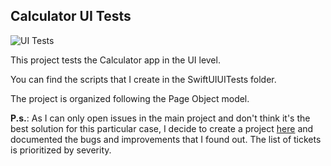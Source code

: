 ## Calculator UI Tests

![UI Tests](https://github.com/luuizeduardo/ts-calculator-ios/workflows/.github/workflows/swift.yml/badge.svg)

This project tests the Calculator app in the UI level.

You can find the scripts that I create in the SwiftUIUITests folder.

The project is organized following the Page Object model.

**P.s.**: As I can only open issues in the main project and don't think it's the best solution for this particular case, I decide to create a project [here](https://github.com/luuizeduardo/ts-calculator-ios/projects/1) and documented the bugs and improvements that I found out. The list of tickets is prioritized by severity.

